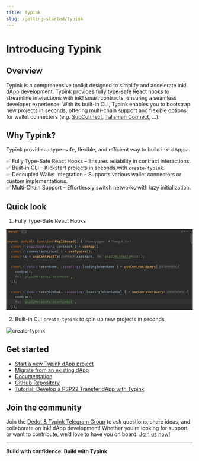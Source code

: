 ```yaml
---
title: Typink
slug: /getting-started/typink
---
```


# Introducing Typink

## Overview

Typink is a comprehensive toolkit designed to simplify and accelerate ink! dApp development. Typink provides fully type-safe React hooks to streamline interactions with ink! smart contracts, ensuring a seamless developer experience. With its built-in CLI, Typink enables you to bootstrap new projects in seconds, offering multi-chain support and flexible options for wallet connectors (e.g. [SubConnect](https://github.com/Koniverse/SubConnect-v2), [Talisman Connect](https://github.com/TalismanSociety/talisman-connect), ...).

## Why Typink?

Typink provides a type-safe, flexible, and efficient way to build ink! dApps:

✅ Fully Type-Safe React Hooks – Ensures reliability in contract interactions. <br/>
✅ Built-in CLI – Kickstart projects in seconds with `create-typink`. <br/>
✅ Decoupled Wallet Integration – Supports various wallet connectors or custom implementations. <br/>
✅ Multi-Chain Support – Effortlessly switch networks with lazy initialization. <br/>

## Quick look

1. Fully Type-Safe React Hooks

![Fully Type-Safe React Hooks](/img/dedot1.gif)

2. Built-in CLI `create-typink` to spin up new projects in seconds

![create-typink](/img/dedot2.avif)

## Get started

- [Start a new Typink dApp project](https://docs.dedot.dev/typink/getting-started/start-a-new-dapp)
- [Migrate from an existing dApp](https://docs.dedot.dev/typink/getting-started/migrate-from-existing-dapp)
- [Documentation](https://docs.dedot.dev/typink)
- [GitHub Repository](https://github.com/dedotdev/typink)
- [Tutorial: Develop a PSP22 Transfer dApp with Typink](https://docs.dedot.dev/help-and-faq/tutorials/develop-ink-dapp-using-typink)

## Join the community

Join the [Dedot & Typink Telegram Group](https://t.me/JoinDedot) to ask questions, share ideas, and collaborate on ink! dApp development! Whether you’re looking for support or want to contribute, we’d love to have you on board. [Join us now!](https://t.me/JoinDedot)

---

**Build with confidence. Build with Typink.**
